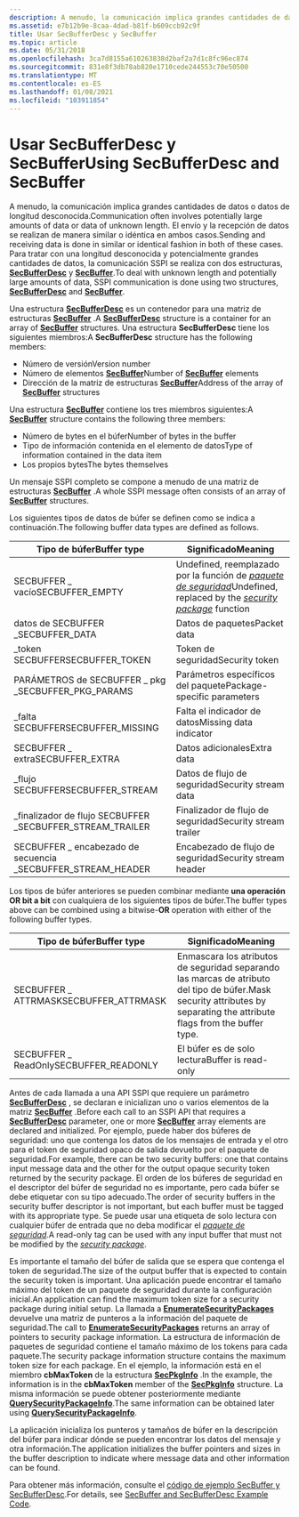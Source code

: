 ```yaml
---
description: A menudo, la comunicación implica grandes cantidades de datos o datos de longitud desconocida.
ms.assetid: e7b12b9e-8caa-4dad-b81f-b609ccb92c9f
title: Usar SecBufferDesc y SecBuffer
ms.topic: article
ms.date: 05/31/2018
ms.openlocfilehash: 3ca7d8155a610263838d2baf2a7d1c8fc96ec874
ms.sourcegitcommit: 831e8f3db78ab820e1710cede244553c70e50500
ms.translationtype: MT
ms.contentlocale: es-ES
ms.lasthandoff: 01/08/2021
ms.locfileid: "103911854"
---
```

# <a name="using-secbufferdesc-and-secbuffer"></a><span data-ttu-id="6ef9b-103">Usar SecBufferDesc y SecBuffer</span><span class="sxs-lookup"><span data-stu-id="6ef9b-103">Using SecBufferDesc and SecBuffer</span></span>

<span data-ttu-id="6ef9b-104">A menudo, la comunicación implica grandes cantidades de datos o datos de longitud desconocida.</span><span class="sxs-lookup"><span data-stu-id="6ef9b-104">Communication often involves potentially large amounts of data or data of unknown length.</span></span> <span data-ttu-id="6ef9b-105">El envío y la recepción de datos se realizan de manera similar o idéntica en ambos casos.</span><span class="sxs-lookup"><span data-stu-id="6ef9b-105">Sending and receiving data is done in similar or identical fashion in both of these cases.</span></span> <span data-ttu-id="6ef9b-106">Para tratar con una longitud desconocida y potencialmente grandes cantidades de datos, la comunicación SSPI se realiza con dos estructuras, [**SecBufferDesc**](/windows/desktop/api/Sspi/ns-sspi-secbufferdesc) y [**SecBuffer**](/windows/desktop/api/Sspi/ns-sspi-secbuffer).</span><span class="sxs-lookup"><span data-stu-id="6ef9b-106">To deal with unknown length and potentially large amounts of data, SSPI communication is done using two structures, [**SecBufferDesc**](/windows/desktop/api/Sspi/ns-sspi-secbufferdesc) and [**SecBuffer**](/windows/desktop/api/Sspi/ns-sspi-secbuffer).</span></span>

<span data-ttu-id="6ef9b-107">Una estructura [**SecBufferDesc**](/windows/desktop/api/Sspi/ns-sspi-secbufferdesc) es un contenedor para una matriz de estructuras [**SecBuffer**](/windows/desktop/api/Sspi/ns-sspi-secbuffer) .</span><span class="sxs-lookup"><span data-stu-id="6ef9b-107">A [**SecBufferDesc**](/windows/desktop/api/Sspi/ns-sspi-secbufferdesc) structure is a container for an array of [**SecBuffer**](/windows/desktop/api/Sspi/ns-sspi-secbuffer) structures.</span></span> <span data-ttu-id="6ef9b-108">Una estructura **SecBufferDesc** tiene los siguientes miembros:</span><span class="sxs-lookup"><span data-stu-id="6ef9b-108">A **SecBufferDesc** structure has the following members:</span></span>

-   <span data-ttu-id="6ef9b-109">Número de versión</span><span class="sxs-lookup"><span data-stu-id="6ef9b-109">Version number</span></span>
-   <span data-ttu-id="6ef9b-110">Número de elementos [**SecBuffer**](/windows/desktop/api/Sspi/ns-sspi-secbuffer)</span><span class="sxs-lookup"><span data-stu-id="6ef9b-110">Number of [**SecBuffer**](/windows/desktop/api/Sspi/ns-sspi-secbuffer) elements</span></span>
-   <span data-ttu-id="6ef9b-111">Dirección de la matriz de estructuras [**SecBuffer**](/windows/desktop/api/Sspi/ns-sspi-secbuffer)</span><span class="sxs-lookup"><span data-stu-id="6ef9b-111">Address of the array of [**SecBuffer**](/windows/desktop/api/Sspi/ns-sspi-secbuffer) structures</span></span>

<span data-ttu-id="6ef9b-112">Una estructura [**SecBuffer**](/windows/desktop/api/Sspi/ns-sspi-secbuffer) contiene los tres miembros siguientes:</span><span class="sxs-lookup"><span data-stu-id="6ef9b-112">A [**SecBuffer**](/windows/desktop/api/Sspi/ns-sspi-secbuffer) structure contains the following three members:</span></span>

-   <span data-ttu-id="6ef9b-113">Número de bytes en el búfer</span><span class="sxs-lookup"><span data-stu-id="6ef9b-113">Number of bytes in the buffer</span></span>
-   <span data-ttu-id="6ef9b-114">Tipo de información contenida en el elemento de datos</span><span class="sxs-lookup"><span data-stu-id="6ef9b-114">Type of information contained in the data item</span></span>
-   <span data-ttu-id="6ef9b-115">Los propios bytes</span><span class="sxs-lookup"><span data-stu-id="6ef9b-115">The bytes themselves</span></span>

<span data-ttu-id="6ef9b-116">Un mensaje SSPI completo se compone a menudo de una matriz de estructuras [**SecBuffer**](/windows/desktop/api/Sspi/ns-sspi-secbuffer) .</span><span class="sxs-lookup"><span data-stu-id="6ef9b-116">A whole SSPI message often consists of an array of [**SecBuffer**](/windows/desktop/api/Sspi/ns-sspi-secbuffer) structures.</span></span>

<span data-ttu-id="6ef9b-117">Los siguientes tipos de datos de búfer se definen como se indica a continuación.</span><span class="sxs-lookup"><span data-stu-id="6ef9b-117">The following buffer data types are defined as follows.</span></span>



| <span data-ttu-id="6ef9b-118">Tipo de búfer</span><span class="sxs-lookup"><span data-stu-id="6ef9b-118">Buffer type</span></span>                | <span data-ttu-id="6ef9b-119">Significado</span><span class="sxs-lookup"><span data-stu-id="6ef9b-119">Meaning</span></span>                                                                                                                                |
|----------------------------|----------------------------------------------------------------------------------------------------------------------------------------|
| <span data-ttu-id="6ef9b-120">SECBUFFER \_ vacío</span><span class="sxs-lookup"><span data-stu-id="6ef9b-120">SECBUFFER\_EMPTY</span></span>           | <span data-ttu-id="6ef9b-121">Undefined, reemplazado por la función de [*paquete de seguridad*](../secgloss/s-gly.md)</span><span class="sxs-lookup"><span data-stu-id="6ef9b-121">Undefined, replaced by the [*security package*](../secgloss/s-gly.md) function</span></span> |
| <span data-ttu-id="6ef9b-122">datos de SECBUFFER \_</span><span class="sxs-lookup"><span data-stu-id="6ef9b-122">SECBUFFER\_DATA</span></span>            | <span data-ttu-id="6ef9b-123">Datos de paquetes</span><span class="sxs-lookup"><span data-stu-id="6ef9b-123">Packet data</span></span>                                                                                                                            |
| <span data-ttu-id="6ef9b-124">\_token SECBUFFER</span><span class="sxs-lookup"><span data-stu-id="6ef9b-124">SECBUFFER\_TOKEN</span></span>           | <span data-ttu-id="6ef9b-125">Token de seguridad</span><span class="sxs-lookup"><span data-stu-id="6ef9b-125">Security token</span></span>                                                                                                                         |
| <span data-ttu-id="6ef9b-126">PARÁMETROS de SECBUFFER \_ pkg \_</span><span class="sxs-lookup"><span data-stu-id="6ef9b-126">SECBUFFER\_PKG\_PARAMS</span></span>     | <span data-ttu-id="6ef9b-127">Parámetros específicos del paquete</span><span class="sxs-lookup"><span data-stu-id="6ef9b-127">Package-specific parameters</span></span>                                                                                                            |
| <span data-ttu-id="6ef9b-128">\_falta SECBUFFER</span><span class="sxs-lookup"><span data-stu-id="6ef9b-128">SECBUFFER\_MISSING</span></span>         | <span data-ttu-id="6ef9b-129">Falta el indicador de datos</span><span class="sxs-lookup"><span data-stu-id="6ef9b-129">Missing data indicator</span></span>                                                                                                                 |
| <span data-ttu-id="6ef9b-130">SECBUFFER \_ extra</span><span class="sxs-lookup"><span data-stu-id="6ef9b-130">SECBUFFER\_EXTRA</span></span>           | <span data-ttu-id="6ef9b-131">Datos adicionales</span><span class="sxs-lookup"><span data-stu-id="6ef9b-131">Extra data</span></span>                                                                                                                             |
| <span data-ttu-id="6ef9b-132">\_flujo SECBUFFER</span><span class="sxs-lookup"><span data-stu-id="6ef9b-132">SECBUFFER\_STREAM</span></span>          | <span data-ttu-id="6ef9b-133">Datos de flujo de seguridad</span><span class="sxs-lookup"><span data-stu-id="6ef9b-133">Security stream data</span></span>                                                                                                                   |
| <span data-ttu-id="6ef9b-134">\_finalizador de flujo SECBUFFER \_</span><span class="sxs-lookup"><span data-stu-id="6ef9b-134">SECBUFFER\_STREAM\_TRAILER</span></span> | <span data-ttu-id="6ef9b-135">Finalizador de flujo de seguridad</span><span class="sxs-lookup"><span data-stu-id="6ef9b-135">Security stream trailer</span></span>                                                                                                                |
| <span data-ttu-id="6ef9b-136">SECBUFFER \_ encabezado de secuencia \_</span><span class="sxs-lookup"><span data-stu-id="6ef9b-136">SECBUFFER\_STREAM\_HEADER</span></span>  | <span data-ttu-id="6ef9b-137">Encabezado de flujo de seguridad</span><span class="sxs-lookup"><span data-stu-id="6ef9b-137">Security stream header</span></span>                                                                                                                 |



 

<span data-ttu-id="6ef9b-138">Los tipos de búfer anteriores se pueden combinar mediante **una operación OR bit a bit** con cualquiera de los siguientes tipos de búfer.</span><span class="sxs-lookup"><span data-stu-id="6ef9b-138">The buffer types above can be combined using a bitwise-**OR** operation with either of the following buffer types.</span></span>



| <span data-ttu-id="6ef9b-139">Tipo de búfer</span><span class="sxs-lookup"><span data-stu-id="6ef9b-139">Buffer type</span></span>         | <span data-ttu-id="6ef9b-140">Significado</span><span class="sxs-lookup"><span data-stu-id="6ef9b-140">Meaning</span></span>                                                                          |
|---------------------|----------------------------------------------------------------------------------|
| <span data-ttu-id="6ef9b-141">SECBUFFER \_ ATTRMASK</span><span class="sxs-lookup"><span data-stu-id="6ef9b-141">SECBUFFER\_ATTRMASK</span></span> | <span data-ttu-id="6ef9b-142">Enmascara los atributos de seguridad separando las marcas de atributo del tipo de búfer.</span><span class="sxs-lookup"><span data-stu-id="6ef9b-142">Mask security attributes by separating the attribute flags from the buffer type.</span></span> |
| <span data-ttu-id="6ef9b-143">SECBUFFER \_ ReadOnly</span><span class="sxs-lookup"><span data-stu-id="6ef9b-143">SECBUFFER\_READONLY</span></span> | <span data-ttu-id="6ef9b-144">El búfer es de solo lectura</span><span class="sxs-lookup"><span data-stu-id="6ef9b-144">Buffer is read-only</span></span>                                                              |



 

<span data-ttu-id="6ef9b-145">Antes de cada llamada a una API SSPI que requiere un parámetro [**SecBufferDesc**](/windows/desktop/api/Sspi/ns-sspi-secbufferdesc) , se declaran e inicializan uno o varios elementos de la matriz [**SecBuffer**](/windows/desktop/api/Sspi/ns-sspi-secbuffer) .</span><span class="sxs-lookup"><span data-stu-id="6ef9b-145">Before each call to an SSPI API that requires a [**SecBufferDesc**](/windows/desktop/api/Sspi/ns-sspi-secbufferdesc) parameter, one or more [**SecBuffer**](/windows/desktop/api/Sspi/ns-sspi-secbuffer) array elements are declared and initialized.</span></span> <span data-ttu-id="6ef9b-146">Por ejemplo, puede haber dos búferes de seguridad: uno que contenga los datos de los mensajes de entrada y el otro para el token de seguridad opaco de salida devuelto por el paquete de seguridad.</span><span class="sxs-lookup"><span data-stu-id="6ef9b-146">For example, there can be two security buffers: one that contains input message data and the other for the output opaque security token returned by the security package.</span></span> <span data-ttu-id="6ef9b-147">El orden de los búferes de seguridad en el descriptor del búfer de seguridad no es importante, pero cada búfer se debe etiquetar con su tipo adecuado.</span><span class="sxs-lookup"><span data-stu-id="6ef9b-147">The order of security buffers in the security buffer descriptor is not important, but each buffer must be tagged with its appropriate type.</span></span> <span data-ttu-id="6ef9b-148">Se puede usar una etiqueta de solo lectura con cualquier búfer de entrada que no deba modificar el [*paquete de seguridad*](../secgloss/s-gly.md).</span><span class="sxs-lookup"><span data-stu-id="6ef9b-148">A read-only tag can be used with any input buffer that must not be modified by the [*security package*](../secgloss/s-gly.md).</span></span>

<span data-ttu-id="6ef9b-149">Es importante el tamaño del búfer de salida que se espera que contenga el token de seguridad.</span><span class="sxs-lookup"><span data-stu-id="6ef9b-149">The size of the output buffer that is expected to contain the security token is important.</span></span> <span data-ttu-id="6ef9b-150">Una aplicación puede encontrar el tamaño máximo del token de un paquete de seguridad durante la configuración inicial.</span><span class="sxs-lookup"><span data-stu-id="6ef9b-150">An application can find the maximum token size for a security package during initial setup.</span></span> <span data-ttu-id="6ef9b-151">La llamada a [**EnumerateSecurityPackages**](/windows/desktop/api/Sspi/nf-sspi-enumeratesecuritypackagesa) devuelve una matriz de punteros a la información del paquete de seguridad.</span><span class="sxs-lookup"><span data-stu-id="6ef9b-151">The call to [**EnumerateSecurityPackages**](/windows/desktop/api/Sspi/nf-sspi-enumeratesecuritypackagesa) returns an array of pointers to security package information.</span></span> <span data-ttu-id="6ef9b-152">La estructura de información de paquetes de seguridad contiene el tamaño máximo de los tokens para cada paquete.</span><span class="sxs-lookup"><span data-stu-id="6ef9b-152">The security package information structure contains the maximum token size for each package.</span></span> <span data-ttu-id="6ef9b-153">En el ejemplo, la información está en el miembro **cbMaxToken** de la estructura [**SecPkgInfo**](/windows/desktop/api/Sspi/ns-sspi-secpkginfoa) .</span><span class="sxs-lookup"><span data-stu-id="6ef9b-153">In the example, the information is in the **cbMaxToken** member of the [**SecPkgInfo**](/windows/desktop/api/Sspi/ns-sspi-secpkginfoa) structure.</span></span> <span data-ttu-id="6ef9b-154">La misma información se puede obtener posteriormente mediante [**QuerySecurityPackageInfo**](/windows/desktop/api/Sspi/nf-sspi-querysecuritypackageinfoa).</span><span class="sxs-lookup"><span data-stu-id="6ef9b-154">The same information can be obtained later using [**QuerySecurityPackageInfo**](/windows/desktop/api/Sspi/nf-sspi-querysecuritypackageinfoa).</span></span>

<span data-ttu-id="6ef9b-155">La aplicación inicializa los punteros y tamaños de búfer en la descripción del búfer para indicar dónde se pueden encontrar los datos del mensaje y otra información.</span><span class="sxs-lookup"><span data-stu-id="6ef9b-155">The application initializes the buffer pointers and sizes in the buffer description to indicate where message data and other information can be found.</span></span>

<span data-ttu-id="6ef9b-156">Para obtener más información, consulte el [código de ejemplo SecBuffer y SecBufferDesc](secbuffer-and-secbufferdesc-example-code.md).</span><span class="sxs-lookup"><span data-stu-id="6ef9b-156">For details, see [SecBuffer and SecBufferDesc Example Code](secbuffer-and-secbufferdesc-example-code.md).</span></span>

 

 
